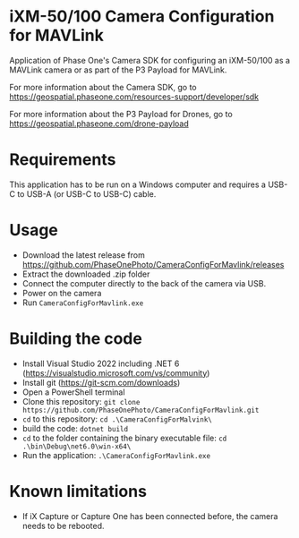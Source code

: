 # iXM-50/100 Camera Configuration for MAVLink

Application of Phase One's Camera SDK for configuring an iXM-50/100 as a MAVLink camera or as part of the P3 Payload for MAVLink.

For more information about the Camera SDK, go to https://geospatial.phaseone.com/resources-support/developer/sdk

For more information about the P3 Payload for Drones, go to https://geospatial.phaseone.com/drone-payload

# Requirements

This application has to be run on a Windows computer and requires a USB-C to USB-A (or USB-C to USB-C) cable.

# Usage

* Download the latest release from https://github.com/PhaseOnePhoto/CameraConfigForMavlink/releases
* Extract the downloaded .zip folder
* Connect the computer directly to the back of the camera via USB.
* Power on the camera
* Run `CameraConfigForMavlink.exe`

# Building the code

* Install Visual Studio 2022 including .NET 6 (https://visualstudio.microsoft.com/vs/community)
* Install git (https://git-scm.com/downloads)
* Open a PowerShell terminal
* Clone this repository: `git clone https://github.com/PhaseOnePhoto/CameraConfigForMavlink.git`
* `cd` to this repository: `cd .\CameraConfigForMalvink\`
* build the code: `dotnet build`
* `cd` to the folder containing the binary executable file: `cd .\bin\Debug\net6.0\win-x64\`
* Run the application: `.\CameraConfigForMavlink.exe`

# Known limitations

* If iX Capture or Capture One has been connected before, the camera needs to be rebooted.
